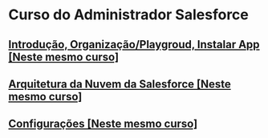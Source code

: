 # Curso do Administrador Salesforce

## [Introdução, Organização/Playgroud, Instalar App [Neste mesmo curso]](intro/README.MD)

## [Arquitetura da Nuvem da Salesforce [Neste mesmo curso]](arquiteturaNuvem/README.MD)

## [Configurações [Neste mesmo curso]](configuracao/README.MD)
